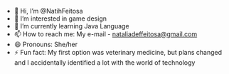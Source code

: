 - 👋 Hi, I’m @NatihFeitosa
- 👀 I’m interested in game design
- 🌱 I’m currently learning Java Language
- 📫 How to reach me: My e-mail - nataliadeffeitosa@gmail.com
- 😄 Pronouns: She/her
- ⚡ Fun fact: My first option was veterinary medicine, but plans changed and I accidentally identified a lot with the world of technology


<!---
NatihFeitosa/NatihFeitosa is a ✨ special ✨ repository because its `README.md` (this file) appears on your GitHub profile.
You can click the Preview link to take a look at your changes.
--->
